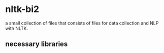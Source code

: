 # nltk-bi2

a small collection of files that consists of files for data collection and NLP with NLTK.




## necessary libraries
